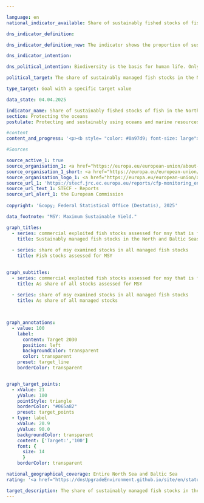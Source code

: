 ```yaml
---

language: en        
national_indicator_available: Share of sustainably fished stocks of fish in the North <br>and Baltic Seas        

dns_indicator_definition:         

dns_indicator_definition_new: The indicator shows the proportion of sustainably managed fish stocks in relation to the total number of managed fish stocks in the North Sea and Baltic Sea (in per cent). This is based on the maximum sustainable yield approach (<abbr title="Maximum Sustainable Yield" tabindex="0">MSY</abbr> approach).        

dns_indicator_intention:         

dns_political_intention: Biodiversity is the basis for human life. Only if natural capital&nbsp;–&nbsp;for example in the form of fish stocks in the North Sea and Baltic Sea&nbsp;–&nbsp;is protected and preserved can it continue to provide vital ecosystem services for future generations.        

political_target: The share of sustainably managed fish stocks in the North and Baltic Sea in all <abbr title="Maximum Sustainable Yield" tabindex="0">MSY</abbr>-examined stocks is to rise to 100&nbsp;per cent by 2030        

type_target: Goal with a specific target value        

data_state: 04.04.2025        

indicator_name: Share of sustainably fished stocks of fish in the North <br>and Baltic Seas        
section: Protecting the oceans        
postulate: Protecting and sustainably using oceans and marine resources        

#content         
content_and_progress: '<p><b style= "color: #0a97d9; font-size: large">14.1.b Share of sustainably fished stocks of fish in the North <br><br>and Baltic Seas</b><br><br>A fish stock is considered to be "sustainably managed" when the actual annual catch per stock does not exceed the scientifically recommended catch level based on the Maximum Sustainable Yield (<abbr title="Maximum Sustainable Yield" tabindex="0">MSY</abbr>) approach, or complies with a long-term management plan based on the <abbr title="Maximum Sustainable Yield" tabindex="0">MSY</abbr> approach that is deemed sustainable. A "fish stock" refers to a self-reproducing population of a fish species. Accordingly, a single species may consist of multiple stocks, each subject to different catch reference levels.<br><br>The stock reference values are calculated by the International Council for the Exploration of the Sea (<abbr title="International Council for the Exploration of the Sea" tabindex="0">ICES</abbr>). Data collection for calculating the indicator encompasses the entire North Sea and Baltic Sea; therefore, a separate reporting for German territorial waters or the German exclusive economic zone is not possible.<br><br>The annual determination of sustainable catch limits is based on stochastic forecasting models that rely on the historical development of the stocks. Data on landed quantities are derived from reported catches. Additionally, samples provide information on demographic parameters of the stock, such as the age and size of fish. These are supplemented by fishery-independent scientific surveys conducted on research vessels. The underlying time series is updated annually; the fish species considered may also be retrospectively adjusted, which can lead to revisions of indicator values for previous years.<br><br>In 2023, the proportion of sustainably fished stocks among all stocks assessed according to the <abbr title="Maximum Sustainable Yield" tabindex="0">MSY</abbr> approach in the North and Baltic Seas combined was 71.4%. In the North Sea, the proportion was 70.4%, and in the Baltic Sea, 75.0%. Between 2018&nbsp;and 2023, an overall positive trend is evident. The politically established target is to sustainably manage all economically exploited fish stocks in accordance with the <abbr title="Maximum Sustainable Yield" tabindex="0">MSY</abbr> approach by 2030. However, if the current trend continues, this target is likely to be narrowly missed.<br><br>The evaluation of the indicator is challenging for several reasons. Besides the actual stock development, the selection of stocks under assessment influences the indicator values. This complicates comparability between years, as the basis for evaluation may change.<br><br>Not all fish stocks are examined for sustainable management. Therefore, the proportion of sustainably managed stocks should always be considered relative to the total number of economically exploited fish stocks. While the aim is to include as many stocks as possible in the assessments, a complete coverage&nbsp;–&nbsp;particularly of economically less relevant or lightly fished stocks&nbsp;–&nbsp;is unrealistic due to the high effort and costs involved. Currently, 58&nbsp;stocks are economically exploited in the North Sea and 20&nbsp;in the Baltic Sea. Of these, 27&nbsp;stocks in the North Sea and eight in the Baltic Sea are assessed based on the <abbr title="Maximum Sustainable Yield" tabindex="0">MSY</abbr> approach&nbsp;–&nbsp;accounting for approximately 45% of the exploited stocks. Stocks for which sufficient data for an <abbr title="Maximum Sustainable Yield" tabindex="0">MSY</abbr> analysis are lacking are excluded from the indicator.<br><br>It should also be noted when interpreting the indicator that the recommended catch limits apply across borders and can only be indirectly influenced by individual states.</p>'                

#Sources        

source_active_1: true
source_organisation_1: <a href="https://europa.eu/european-union/about-eu/institutions-bodies/european-commission_en" target="_blank" onclick="return confirm_alert('the European Commission', 'En')">European Commission</a>
source_organisation_1_short: <a href="https://europa.eu/european-union/about-eu/institutions-bodies/european-commission_en" target="_blank" onclick="return confirm_alert('the European Commission', 'En')">European Commission</a>
source_organisation_logo_1: <a href="https://europa.eu/european-union/about-eu/institutions-bodies/european-commission_en" target="_blank" onclick="return confirm_alert('the European Commission', 'En')"><img src="https://dnsTestEnvironment.github.io/dns-indicators/public/OrgImgEn/europeancommission.png" alt="European Commission" title=" Click here to visit the homepage of the organizationEuropean Commission" style="height:60px; width:148px; border:transparent"/></a>
source_url_1: 'https://stecf.jrc.ec.europa.eu/reports/cfp-monitoring_en'
source_url_text_1: STECF - Reports
source_url_alert_1: the European Commission
        
copyright: '&copy; Federal Statistical Office (Destatis), 2025'        

data_footnote: "MSY: Maximum Sustainable Yield."        

graph_titles: 
  - series: commercial exploited fish stocks assessed for msy that is fished sustainably
    title: Sustainably managed fish stocks in the North and Baltic Seas
    
  - series: share of msy examined stocks in all managed fish stocks
    title: Fish stocks assessed for MSY
            

graph_subtitles: 
  - series: commercial exploited fish stocks assessed for msy that is fished sustainably
    title: As share of all stocks assessed for MSY
    
  - series: share of msy examined stocks in all managed fish stocks
    title: As share of all managed stocks
            


graph_annotations:
  - value: 100
    label:
      content: Target 2030
      position: left
      backgroundColor: transparent
      color: transparent
    preset: target_line
    borderColor: transparent        


graph_target_points:
  - xValue: 21
    yValue: 100
    pointStyle: triangle
    borderColor: "#065a82"
    preset: target_points
  - type: label
    xValue: 20.9
    yValue: 90.0
    backgroundColor: transparent
    content: ['Target:','100']
    font: {
      size: 14
      }
    borderColor: transparent                

national_geographical_coverage: Entire North Sea and Baltic Sea        
rating: '<a href="https://dnsUpgradeEnvironment.github.io/site/en/status"><img src="https://sdg-indikatoren.de/public/Wettersymbole/Leicht bewölkt.png" title="If the development from 2023 had continued, the target had been missed by at least 5&nbsp;documentat%, but by a maximum of 20&nbsp;% of the difference between the target value and the value at that time." alt="Weathersymbol: Clouded sun"/></a>'        

target_description: The share of sustainably managed fish stocks in the North Sea and Baltic Sea in all <abbr title="Maximum Sustainable Yield" tabindex="0">MSY</abbr> stocks surveyed is to be increased to 100&nbsp;per cent by 2030.<br><br><br>Based on the target formulation for indicator 14.1.b, the politically defined target value will be narrowly missed by 2030&nbsp;if the increase of the last six years is maintained. Indicator 14.1.b is therefore rated as "slightly cloudy" for 2023.        
---
```



